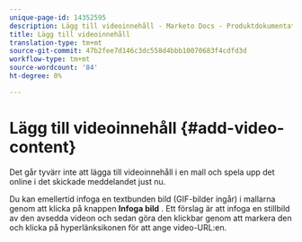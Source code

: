 ```yaml
---
unique-page-id: 14352595
description: Lägg till videoinnehåll - Marketo Docs - Produktdokumentation
title: Lägg till videoinnehåll
translation-type: tm+mt
source-git-commit: 47b2fee7d146c3dc558d4bbb10070683f4cdfd3d
workflow-type: tm+mt
source-wordcount: '84'
ht-degree: 0%

---
```



# Lägg till videoinnehåll {#add-video-content}

Det går tyvärr inte att lägga till videoinnehåll i en mall och spela upp det online i det skickade meddelandet just nu.

Du kan emellertid infoga en textbunden bild (GIF-bilder ingår) i mallarna genom att klicka på knappen **Infoga bild** . Ett förslag är att infoga en stillbild av den avsedda videon och sedan göra den klickbar genom att markera den och klicka på hyperlänksikonen för att ange video-URL:en.
